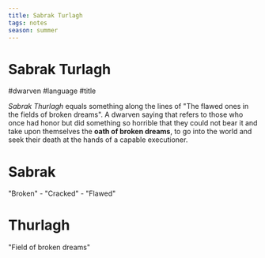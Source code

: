 ```yaml
---
title: Sabrak Turlagh
tags: notes
season: summer
---
```

 
# Sabrak Turlagh
#dwarven #language #title

*Sabrak Thurlagh* equals something along the lines of "The flawed ones in the fields of broken dreams". 
A dwarven saying that refers to those who once had honor but did something so horrible that they could not bear it and take upon themselves the **oath of broken dreams**, to go into the world and seek their death at the hands of a capable executioner.

# Sabrak
"Broken" - "Cracked" - "Flawed"

# Thurlagh
"Field of broken dreams"
	
